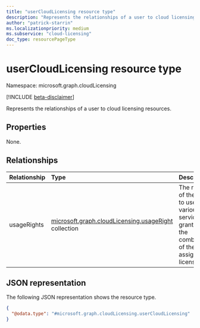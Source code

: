 ```yaml
---
title: "userCloudLicensing resource type"
description: "Represents the relationships of a user to cloud licensing resources."
author: "patrick-starrin"
ms.localizationpriority: medium
ms.subservice: "cloud-licensing"
doc_type: resourcePageType
---
```


# userCloudLicensing resource type

Namespace: microsoft.graph.cloudLicensing

[!INCLUDE [beta-disclaimer](../../includes/beta-disclaimer.md)]

Represents the relationships of a user to cloud licensing resources.

## Properties
None.

## Relationships
|Relationship|Type|Description|
|:---|:---|:---|
|usageRights|[microsoft.graph.cloudLicensing.usageRight](../resources/cloudlicensing-usageright.md) collection|The rights of the user to use various services, granted by the combination of their assigned licenses.|

## JSON representation
The following JSON representation shows the resource type.
<!-- {
  "blockType": "resource",
  "@odata.type": "microsoft.graph.cloudLicensing.userCloudLicensing"
}
-->
``` json
{
  "@odata.type": "#microsoft.graph.cloudLicensing.userCloudLicensing"
}
```
